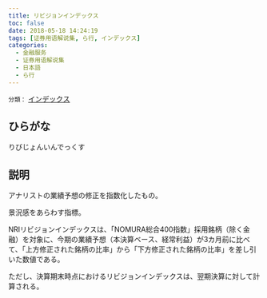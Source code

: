 ```yaml
---
title: リビジョンインデックス
toc: false
date: 2018-05-18 14:24:19
tags: [证券用语解说集, ら行, インデックス]
categories:
  - 金融服务
  - 证券用语解说集
  - 日本語
  - ら行
---
```


`分類：` [インデックス](/tags/インデックス/)

## ひらがな

りびじょんいんでっくす

## 説明

アナリストの業績予想の修正を指数化したもの。

景況感をあらわす指標。

NRIリビジョンインデックスは、「NOMURA総合400指数」採用銘柄（除く金融）を対象に、今期の業績予想（本決算ベース、経常利益）が3カ月前に比べて、「上方修正された銘柄の比率」から「下方修正された銘柄の比率」を差し引いた数値である。

ただし、決算期末時点におけるリビジョンインデックスは、翌期決算に対して計算される。
